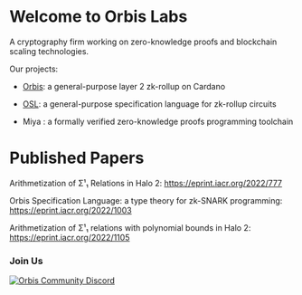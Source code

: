 # Welcome to Orbis Labs

A cryptography firm working on zero-knowledge proofs and blockchain scaling technologies. 

Our projects:

- [Orbis](https://github.com/Orbis-Tertius/Orbis): a general-purpose layer 2 zk-rollup on Cardano

- [OSL](https://eprint.iacr.org/2022/1003): a general-purpose specification language for zk-rollup circuits

- Miya <!--](https://github.com/Orbis-Tertius/zkp)-->: a formally verified zero-knowledge proofs programming toolchain

# Published Papers

Arithmetization of Σ¹₁ Relations in Halo 2: https://eprint.iacr.org/2022/777

Orbis Specification Language: a type theory for zk-SNARK programming: https://eprint.iacr.org/2022/1003

Arithmetization of Σ¹₁ relations with polynomial bounds in Halo 2: https://eprint.iacr.org/2022/1105

### Join Us

[![Orbis Community Discord](https://img.shields.io/discord/967512258877984798.svg?label=Discord&logo=Discord&colorB=7289da&style=for-the-badge)](https://discord.gg/orbisprotocol)
